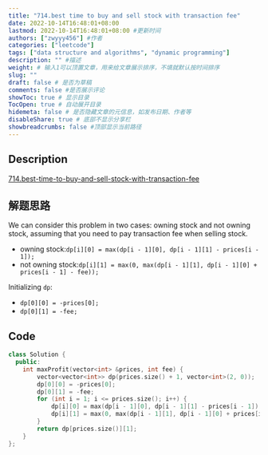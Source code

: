 ```yaml
---
title: "714.best time to buy and sell stock with transaction fee"
date: 2022-10-14T16:48:01+08:00
lastmod: 2022-10-14T16:48:01+08:00 #更新时间
authors: ["zwyyy456"] #作者
categories: ["leetcode"]
tags: ["data structure and algorithms", "dynamic programming"]
description: "" #描述
weight: # 输入1可以顶置文章，用来给文章展示排序，不填就默认按时间排序
slug: ""
draft: false # 是否为草稿
comments: false #是否展示评论
showToc: true # 显示目录
TocOpen: true # 自动展开目录
hidemeta: false # 是否隐藏文章的元信息，如发布日期、作者等
disableShare: true # 底部不显示分享栏
showbreadcrumbs: false #顶部显示当前路径
---
```

## Description
[714.best-time-to-buy-and-sell-stock-with-transaction-fee](https://leetcode.com/problems/best-time-to-buy-and-sell-stock-with-transaction-fee/)

## 解题思路
We can consider this problem in two cases: owning stock and not owning stock, assuming that you need to pay transaction fee when selling stock.
- owning stock:`dp[i][0] = max(dp[i - 1][0], dp[i - 1][1] - prices[i - 1]);`
- not owning stock:`dp[i][1] = max(0, max(dp[i - 1][1], dp[i - 1][0] + prices[i - 1] - fee));`

Initializing `dp`:
- `dp[0][0] = -prices[0];`
- `dp[0][1] = -fee;`

## Code
```cpp
class Solution {
  public:
    int maxProfit(vector<int> &prices, int fee) {
        vector<vector<int>> dp(prices.size() + 1, vector<int>(2, 0));
        dp[0][0] = -prices[0];
        dp[0][1] = -fee;
        for (int i = 1; i <= prices.size(); i++) {
            dp[i][0] = max(dp[i - 1][0], dp[i - 1][1] - prices[i - 1]);
            dp[i][1] = max(0, max(dp[i - 1][1], dp[i - 1][0] + prices[i - 1] - fee));
        }
        return dp[prices.size()][1];
    }
};
```

